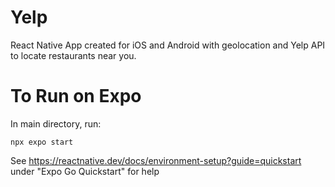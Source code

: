 # Yelp
React Native App created for iOS and Android with geolocation and Yelp API to locate restaurants near you.

# To Run on Expo
In main directory, run:  
```
npx expo start
```

See https://reactnative.dev/docs/environment-setup?guide=quickstart  
under "Expo Go Quickstart" for help